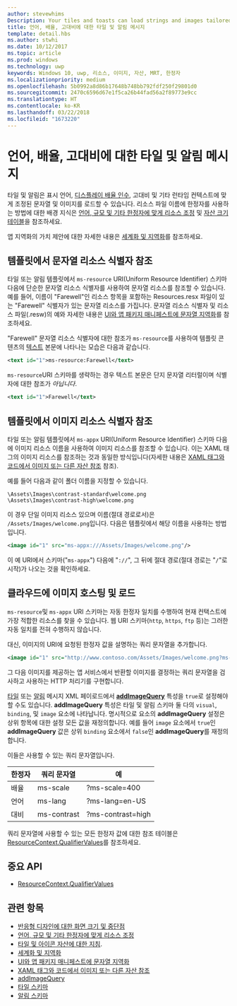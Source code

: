 ```yaml
---
author: stevewhims
Description: Your tiles and toasts can load strings and images tailored for display language, display scale factor, high contrast, and other runtime contexts.
title: 언어, 배율, 고대비에 대한 타일 및 알림 메시지
template: detail.hbs
ms.author: stwhi
ms.date: 10/12/2017
ms.topic: article
ms.prod: windows
ms.technology: uwp
keywords: Windows 10, uwp, 리소스, 이미지, 자산, MRT, 한정자
ms.localizationpriority: medium
ms.openlocfilehash: 5b0992a8d86b17648b748bb792fdf250f29801d0
ms.sourcegitcommit: 2470c6596d67e1f5ca26b44fad56a2f89773e9cc
ms.translationtype: HT
ms.contentlocale: ko-KR
ms.lasthandoff: 03/22/2018
ms.locfileid: "1673220"
---
```

# <a name="tile-and-toast-notification-support-for-language-scale-and-high-contrast"></a>언어, 배율, 고대비에 대한 타일 및 알림 메시지

타일 및 알림은 표시 언어, [디스플레이 배율 인수](../../layout/screen-sizes-and-breakpoints-for-responsive-design.md), 고대비 및 기타 런타임 컨텍스트에 맞게 조정된 문자열 및 이미지를 로드할 수 있습니다. 리소스 파일 이름에 한정자를 사용하는 방법에 대한 배경 지식은 [언어, 규모 및 기타 한정자에 맞게 리소스 조정](../../../app-resources/tailor-resources-lang-scale-contrast.md) 및 [자산 크기 테이블](app-assets.md#asset-size-tables)을 참조하세요.

앱 지역화의 가치 제안에 대한 자세한 내용은 [세계화 및 지역화](../../globalizing/globalizing-portal.md)를 참조하세요.

## <a name="refer-to-a-string-resource-from-a-template"></a>템플릿에서 문자열 리소스 식별자 참조

타일 또는 알림 템플릿에서 `ms-resource` URI(Uniform Resource Identifier) 스키마 다음에 단순한 문자열 리소스 식별자를 사용하여 문자열 리소스를 참조할 수 있습니다. 예를 들어, 이름이 "Farewell"인 리소스 항목을 포함하는 Resources.resx 파일이 있는 "Farewell" 식별자가 있는 문자열 리소스를 가집니다. 문자열 리소스 식별자 및 리소스 파일(.resw)의 예와 자세한 내용은 [UI와 앱 패키지 매니페스트에 문자열 지역화](../../../app-resources/localize-strings-ui-manifest.md)를 참조하세요.

"Farewell" 문자열 리소스 식별자에 대한 참조가 `ms-resource`를 사용하여 템플릿 콘텐츠의 [텍스트](/uwp/schemas/tiles/tilesschema/element-text?branch=live) 본문에 나타나는 모습은 다음과 같습니다.

```xml
<text id="1">ms-resource:Farewell</text>
```

`ms-resource`URI 스키마를 생략하는 경우 텍스트 본문은 단지 문자열 리터럴이며 식별자에 대한 참조가 *아닙니다*.

```xml
<text id="1">Farewell</text>
```

## <a name="refer-to-an-image-resource-from-a-template"></a>템플릿에서 이미지 리소스 식별자 참조

타일 또는 알림 템플릿에서 `ms-appx` URI(Uniform Resource Identifier) 스키마 다음에 이미지 리소스 이름을 사용하여 이미지 리소스를 참조할 수 있습니다. 이는 XAML 태그의 이미지 리소스를 참조하는 것과 동일한 방식입니다(자세한 내용은 [XAML 태그와 코드에서 이미지 또는 다른 자산 참조](../../../app-resources/images-tailored-for-scale-theme-contrast.md#reference-an-image-or-other-asset-from-xaml-markup-and-code) 참조).

예를 들어 다음과 같이 폴더 이름을 지정할 수 있습니다.

```
\Assets\Images\contrast-standard\welcome.png
\Assets\Images\contrast-high\welcome.png
```

이 경우 단일 이미지 리소스 있으며 이름(절대 경로로서)은 `/Assets/Images/welcome.png`입니다. 다음은 템플릿에서 해당 이름을 사용하는 방법입니다.

```xml
<image id="1" src="ms-appx:///Assets/Images/welcome.png"/>
```

이 예 URI에서 스키마("`ms-appx`") 다음에 "`://`", 그 뒤에 절대 경로(절대 경로는 "`/`"로 시작)가 나오는 것을 확인하세요.

## <a name="hosting-and-loading-images-in-the-cloud"></a>클라우드에 이미지 호스팅 및 로드

`ms-resource`및 `ms-appx` URI 스키마는 자동 한정자 일치를 수행하여 현재 컨택스트에 가장 적합한 리소스를 찾을 수 있습니다. 웹 URI 스키마(`http`, `https`, `ftp` 등)는 그러한 자동 일치를 전혀 수행하지 않습니다.

대신, 이미지의 URI에 요청된 한정자 값을 설명하는 쿼리 문자열을 추가합니다.

```xml
<image id="1" src="http://www.contoso.com/Assets/Images/welcome.png?ms-lang=en-US"/>
```

그 다음 이미지를 제공하는 앱 서비스에서 반환할 이미지를 결정하는 쿼리 문자열을 검사하고 사용하는 HTTP 처리기를 구현합니다.

[타일](/uwp/schemas/tiles/tilesschema/schema-root?branch=live) 또는 [알림](/uwp/schemas/tiles/toastschema/schema-root?branch=live) 메시지 XML 페이로드에서 [**addImageQuery**](/uwp/schemas/tiles/tilesschema/element-visual?branch=live) 특성을 `true`로 설정해야 할 수도 있습니다. **addImageQuery** 특성은 타일 및 알림 스키마 둘 다의 `visual`, `binding`, 및 `image` 요소에 나타납니다. 명시적으로 요소의 **addImageQuery** 설정은 상위 항목에 대한 설정 모든 값을 재정의합니다. 예를 들어 `image` 요소에서 `true`인 **addImageQuery** 값은 상위 `binding` 요소에서 `false`인 **addImageQuery**를 재정의합니다.

이들은 사용할 수 있는 쿼리 문자열입니다.

| 한정자 | 쿼리 문자열 | 예 |
| --------- | ------------ | ------- |
| 배율 | ms-scale | ?ms-scale=400 |
| 언어 | ms-lang | ?ms-lang=en-US |
| 대비 | ms-contrast | ?ms-contrast=high |

쿼리 문자열에 사용할 수 있는 모든 한정자 값에 대한 참조 테이블은 [ResourceContext.QualifierValues](/uwp/api/windows.applicationmodel.resources.core.resourcecontext.QualifierValues)를 참조하세요.

## <a name="important-apis"></a>중요 API

* [ResourceContext.QualifierValues](/uwp/api/windows.applicationmodel.resources.core.resourcecontext.QualifierValues)

## <a name="related-topics"></a>관련 항목

* [반응형 디자인에 대한 화면 크기 및 중단점](../../layout/screen-sizes-and-breakpoints-for-responsive-design.md)
* [언어, 규모 및 기타 한정자에 맞게 리소스 조정](../../../app-resources/tailor-resources-lang-scale-contrast.md)
* [타일 및 아이콘 자산에 대한 지침](app-assets.md).
* [세계화 및 지역화](../../globalizing/globalizing-portal.md)
* [UI와 앱 패키지 매니페스트에 문자열 지역화](../../../app-resources/localize-strings-ui-manifest.md)
* [XAML 태그와 코드에서 이미지 또는 다른 자산 참조](../../../app-resources/images-tailored-for-scale-theme-contrast.md)
* [addImageQuery](/uwp/schemas/tiles/tilesschema/element-visual?branch=live)
* [타일 스키마](/uwp/schemas/tiles/tilesschema/schema-root?branch=live)
* [알림 스키마](/uwp/schemas/tiles/toastschema/schema-root?branch=live)
